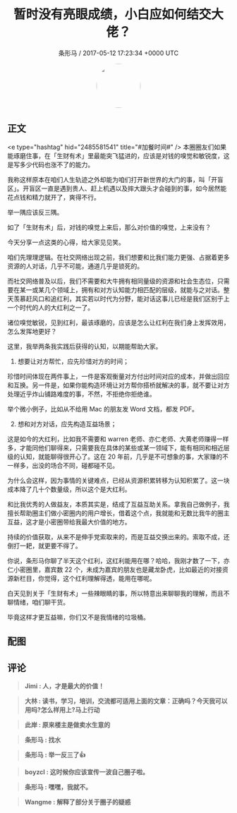 <h1 align="center">暂时没有亮眼成绩，小白应如何结交大佬？</h1>
<p align="center">
    <a>条形马 / 2017-05-12 17:23:34 &#43;0000 UTC</a>
</p>

<div align="center">
    <img src="https://images.zsxq.com/FjfBLucywFjv6knjWRPeu3gxokLq?e=1590940799&amp;token=kIxbL07-8jAj8w1n4s9zv64FuZZNEATmlU_Vm6zD:Lcn7yNEDP38AmsaLEzrn2vlj5Zo=" width="100" height="100" style="border:1px solid;border-radius:50%; color:#ffffff"/>
</div>

## 正文

<div>
&lt;e type=&#34;hashtag&#34; hid=&#34;2485581541&#34; title=&#34;#加餐时间#&#34; /&gt; 本圈圈友们如果能琢磨住事，在「生财有术」里最能突飞猛进的，应该是对钱的嗅觉和敏锐度，这是写多少代码也涨不了的能力。

我称这样原本在咱们人生轨迹之外却能为咱们打开新世界的大门的事，叫「开盲区」。开盲区一直是遇到贵人、赶上机遇以及摔大跟头才会碰到的事，如今居然能花点钱和精力就开了，爽得不行。

举一隅应该反三隅。

如了「生财有术」后，对钱的嗅觉上来后，那么对价值的嗅觉，上来没有？

今天分享一点这类的心得，给大家见见笑。

咱们先理理逻辑。在社交网络出现之前，我们想要和比我们能力更强、占据着更多资源的人对话，几乎不可能，通道几乎是锁死的。

而社交网络普及以后，我们不需要和大牛拥有相同量级的资源和社会生态位，只需要在某一或某几个领域上，拥有和对方认知能力相匹配的层级，就能与之对话。整天羡慕赶风口和追红利，其实若以时代为分野，能对话这事儿已经是我们区别于上一个时代的人的大红利之一了。

诸位嗅觉敏锐，见到红利，最该琢磨的，应该是怎么让红利在我们身上发挥效用，怎么发挥地更好？

这里，我举两条我实践后获得的认知，以期能帮助大家。

1. 想要让对方帮忙，应先珍惜对方的时间；

珍惜时间体现在两件事上，一件是客观衡量对方付出时间对应的成本，并做出回应和互换。另一件是，如果你能构造环境让对方帮你搭桥就解决的事，就不要让对方处理近乎炸山铺路难度的事，不然，不拒绝你拒绝谁。

举个微小例子，比如从不给用 Mac 的朋友发 Word 文档，都发 PDF。

2. 想和对方对话，应先构造互益场景；

这是如今的大红利，比如我不需要和 warren 老师、亦仁老师、大黄老师赚得一样多，才能同他们聊得来，只需要我在具体的某些或某一领域下，能有相同和相近层级的认知，就能聊得很开心了。这在 20 年前，几乎是不可想象的事，大家赚的不一样多，出没的场合不同，碰都碰不见。

为什么会这样，因为事情的关键难点，已经从资源积累转移为认知积累了。这一块成本降了几十个数量级，所以这个是大红利。

和比我优秀的人做益友，本质其实是，结成了互益互助关系。拿我自己做例子，我擅长帮助圈主们做小密圈内的用户增长，借着这个点，我就能和无数比我牛的圈主互益，这才是小密圈带给我最大价值的地方。

持续的价值获取，从来不是伸手党索取来的，而是互益交换出来的。索取不成，还倒打一耙，就更要不得了。

你说，条形马你聊了半天这个红利，这红利能用在哪？哈哈，我刚才数了一下，亦仁小密圈里，嘉宾数 22 个，未成为嘉宾的朋友也是藏龙卧虎，比如最近的对接资源新栏目，你觉得，这个红利理解得透，能用在哪呢。

白天见到关于「生财有术」一些辣眼睛的事，所以特意出来聊聊我的理解，而且不聊情绪，咱们聊干货。

毕竟这样才更互益嘛，你们又不是我情绪的垃圾桶。
</div>

## 配图
<div class="image" align="center">

</div>

## 评论

<div align="left">
<div>

<blockquote >
<span> <strong>Jimi : 人，才是最大的价值！ </strong></span>
</blockquote>

<blockquote >
<span> <strong>大林 : 读书，学习，培训，交流都可适用上面的文章：正确吗？今天我可以用吗?怎么样用上?马上行动 </strong></span>
</blockquote>

<blockquote >
<span> <strong>此岸 : 原来楼主是做卖水生意的 </strong></span>
</blockquote>

<blockquote >
<span> <strong>条形马 : 找水 </strong></span>
</blockquote>

<blockquote >
<span> <strong>条形马 : 举一反三了👍 </strong></span>
</blockquote>

<blockquote >
<span> <strong>boyzcl : 这时候你应该宣传一波自己圈子啦。 </strong></span>
</blockquote>

<blockquote >
<span> <strong>条形马 : 嘿嘿，我就不。 </strong></span>
</blockquote>

<blockquote >
<span> <strong>Wangme : 解释了部分关于圈子的疑惑 </strong></span>
</blockquote>

</div>
</div>